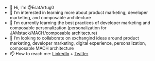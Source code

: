 - 👋 Hi, I’m @EsatArtug0
- 👀 I’m interested in learning more about product marketing, developer marketing, and composable architecture
- 🌱 I’m currently learning the best practices of developer marketing and composable personalization (personalization for JAMstack/MACH/composable architecture)
- 💞️ I’m looking to collaborate on exchangind ideas around product marketing, developer marketing, digital experience, personalization, composable MACH architecture
- 📫 How to reach me: [LinkedIn](https://www.linkedin.com/in/esatartug/) + [Twitter](https://twitter.com/EsatArtug)

<!---
EsatArtug0/EsatArtug0 is a ✨ special ✨ repository because its `README.md` (this file) appears on your GitHub profile.
You can click the Preview link to take a look at your changes.
--->
